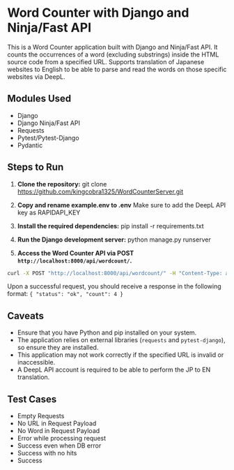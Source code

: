 # Word Counter with Django and Ninja/Fast API

This is a Word Counter application built with Django and Ninja/Fast API. It counts the occurrences of a word (excluding substrings) inside the HTML source code from a specified URL. Supports translation of Japanese websites to English to be able to parse and read the words on those specific websites via DeepL.

## Modules Used

- Django
- Django Ninja/Fast API
- Requests
- Pytest/Pytest-Django
- Pydantic

## Steps to Run

1. **Clone the repository:**
git clone https://github.com/kingcobra1325/WordCounterServer.git


2. **Copy and rename example.env to .env**
Make sure to add the DeepL API key as RAPIDAPI_KEY


3. **Install the required dependencies:**
pip install -r requirements.txt


4. **Run the Django development server:**
python manage.py runserver


5. **Access the Word Counter API via POST `http://localhost:8000/api/wordcount/`.**
```bash
curl -X POST "http://localhost:8000/api/wordcount/" -H "Content-Type: application/json" -d '{"url": "https://example.com", "word": "domain"}'
```
Upon a successful request, you should receive a response in the following format:
`{
  "status": "ok",
  "count": 4
}`

## Caveats

- Ensure that you have Python and pip installed on your system.
- The application relies on external libraries (`requests` and `pytest-django`), so ensure they are installed.
- This application may not work correctly if the specified URL is invalid or inaccessible.
- A DeepL API account is required to be able to perform the JP to EN translation.

## Test Cases

- Empty Requests
- No URL in Request Payload
- No Word in Request Payload
- Error while processing request
- Success even when DB error
- Success with no hits
- Success